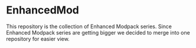 # EnhancedMod
This repository is the collection of Enhanced Modpack series. Since Enhanced Modpack series are getting bigger we decided to merge into one repository for easier view.
